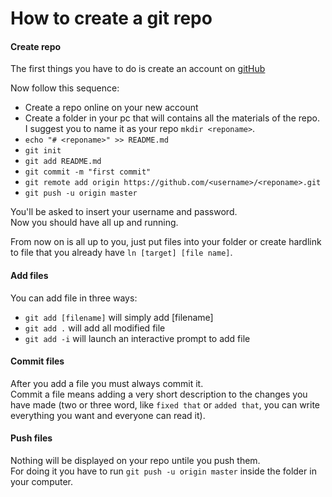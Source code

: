 # How to create a git repo

#### Create repo

The first things you have to do is create an account on [gitHub](www.github.com)  

Now follow this sequence:

- Create a repo online on your new account 
- Create a folder in your pc that will contains all the materials of the repo.  
I suggest you to name it as your repo `mkdir <reponame>`.  
- `echo "# <reponame>" >> README.md`
- `git init`
- `git add README.md`
- `git commit -m "first commit"`
- `git remote add origin https://github.com/<username>/<reponame>.git`
- `git push -u origin master`

You'll be asked to insert your username and password.  
Now you should have all up and running.  

From now on is all up to you, just put files into your folder or create hardlink to file that you already have `ln [target] [file name]`.  

#### Add files

You can add file in three ways:  

- `git add [filename]` will simply add [filename]
- `git add .` will add all modified file 
- `git add -i` will launch an interactive prompt to add file

#### Commit files

After you add a file you must always commit it.  
Commit a file means adding a very short description to the changes you have made (two or three word, like `fixed that` or `added that`, you can write everything you want and everyone can read it).  

#### Push files

Nothing will be displayed on your repo untile you push them.  
For doing it you have to run `git push -u origin master` inside the folder in your computer. 
